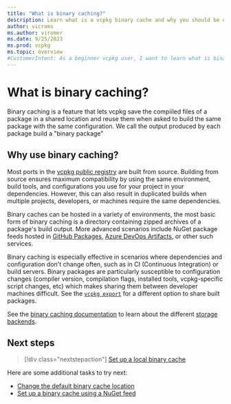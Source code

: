 ```yaml
---
title: "What is binary caching?"
description: Learn what is a vcpkg binary cache and why you should be using one.
author: vicroms
ms.author: viromer
ms.date: 9/25/2023
ms.prod: vcpkg
ms.topic: overview
#CustomerIntent: As a beginner vcpkg user, I want to learn what is binary caching and why should I use it
---
```

# What is binary caching?

Binary caching is a feature that lets vcpkg save the compiiled files of a package in a shared
location and reuse them when asked to build the same package with the same configuration. We call
the output produced by each package build a "binary package"

## Why use binary caching?

Most ports in the [vcpkg public registry](<https://github.com/Microsoft/vcpkg>) are built from
source. Building from source ensures maximum compatibility by using the same environment, build
tools, and configurations you use for your project in your dependencies. However, this  can also
result in duplicated builds when multiple projects, developers, or machines require the same
dependencies.

Binary caches can be hosted in a variety of environments, the most basic form of binary caching is a
directory containing zipped archives of a package's build output. More advanced scenarios include
NuGet package feeds hosted in [GitHub Packages](<https://docs.github.com/en/packages>), [Azure
DevOps Artifacts](azure/devops/artifacts/start-using-azure-artifacts?view=azure-devops&tabs=nuget),
or other such services.

Binary caching is especially effective in scenarios where dependencies and configuration
don't change often, such as in CI (Continuous Integration) or build servers. Binary packages are
particularly susceptible to configuration changes (compiler version, compilation flags, installed
tools, vcpkg-specific script changes, etc) which makes sharing them between developer machines
difficult. See the [`vcpkg export`](../commands/export.md) for a different option to share built
packages.

See the [binary caching documentation](../users/binarycaching.md) to learn about the different [storage backends](../users/binarycaching.md#providers).

## Next steps

> [!div class="nextstepaction"]
> [Set up a local binary cache](binary-caching-local.md)

Here are some additional tasks to try next:

* [Change the default binary cache location](binary-caching-default.md)
* [Set up a binary cache using a NuGet feed](binary-caching-nuget.md)
